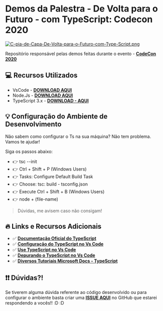 # Demos da Palestra - De Volta para o Futuro - com TypeScript: Codecon 2020

[![C-pia-de-Capa-De-Volta-para-o-Futuro-com-Type-Script.png](https://i.postimg.cc/dVK44YPj/C-pia-de-Capa-De-Volta-para-o-Futuro-com-Type-Script.png)](https://postimg.cc/bs3xw4vZ)

Repositório responsável pelas demos feitas durante o evento - **[CodeCon 2020](https://codecon.dev/)**

## 💻 Recursos Utilizados 

- VsCode - **[DOWNLOAD AQUI](https://code.visualstudio.com/?wt.mc_id=codecon2020-github-gllemos)**
- Node.Js - **[DOWNLOAD AQUI](https://nodejs.org/en/)**
- TypeScript 3.x - **[DOWNLOAD - AQUI](https://www.typescriptlang.org/?wt.mc_id=codecon-github-gllemos)**

## 💡 Configuração do Ambiente de Desenvolvimento 

Não sabem como configurar o Ts na sua máquina? Não tem problema. Vamos te ajudar!

Siga os passos abaixo:

- 👉 tsc --init
- 👉 Ctrl + Shift + P (Windows Users)
- 👉 Tasks: Configure Default Build Task
- 👉 Choose: tsc: build - tsconfig.json
- 👉 Execute Ctrl + Shift + B (Windows Users)
- 👉 node + (file-name)

> Dúvidas, me avisem caso não consigam!

## 🔥 Links e Recursos Adicionais 

* ✅ **[Documentação Oficial do TypeScript](https://www.typescriptlang.org/docs/home.html?wt.mc_id=codecon2020-github-gllemos)**
* ✅ **[Configuração do TypeScript no Vs Code](https://code.visualstudio.com/docs/languages/typescript?wt.mc_id=codecon2020-github-gllemos)**
* ✅ **[Use TypeScript no Vs Code](https://code.visualstudio.com/docs/typescript/typescript-tutorial?WT.mc_id=codecon2020-github-gllemos)**
* ✅ **[Depurando o TypeScript no Vs Code](https://code.visualstudio.com/docs/typescript/typescript-debugging?WT.mc_id=codecon2020-github-gllemos)**
* ✅ **[Diversos Tutoriais Microsoft Docs - TypeScript](https://docs.microsoft.com/visualstudio/javascript/?view=vs-2019&WT.mc_id=codecon2020-github-gllemos)**

## ❗️❗️ Dúvidas?! 

Se tiverem alguma dúvida referente ao código desenvolvido ou para configurar o ambiente basta criar uma **[ISSUE AQUI](https://github.com/glaucia86/codecon2020-ts-demo/issues)** no GitHub que estarei respondendo a vocês!! :D :D 

